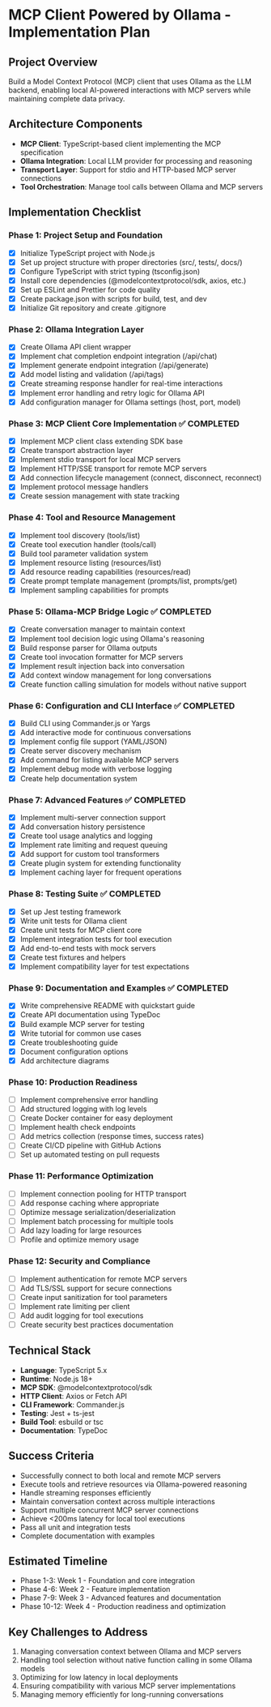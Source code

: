# MCP Client Powered by Ollama - Implementation Plan

## Project Overview
Build a Model Context Protocol (MCP) client that uses Ollama as the LLM backend, enabling local AI-powered interactions with MCP servers while maintaining complete data privacy.

## Architecture Components
- **MCP Client**: TypeScript-based client implementing the MCP specification
- **Ollama Integration**: Local LLM provider for processing and reasoning
- **Transport Layer**: Support for stdio and HTTP-based MCP server connections
- **Tool Orchestration**: Manage tool calls between Ollama and MCP servers

## Implementation Checklist

### Phase 1: Project Setup and Foundation
- [x] Initialize TypeScript project with Node.js
- [x] Set up project structure with proper directories (src/, tests/, docs/)
- [x] Configure TypeScript with strict typing (tsconfig.json)
- [x] Install core dependencies (@modelcontextprotocol/sdk, axios, etc.)
- [x] Set up ESLint and Prettier for code quality
- [x] Create package.json with scripts for build, test, and dev
- [x] Initialize Git repository and create .gitignore

### Phase 2: Ollama Integration Layer
- [x] Create Ollama API client wrapper
- [x] Implement chat completion endpoint integration (/api/chat)
- [x] Implement generate endpoint integration (/api/generate)
- [x] Add model listing and validation (/api/tags)
- [x] Create streaming response handler for real-time interactions
- [x] Implement error handling and retry logic for Ollama API
- [x] Add configuration manager for Ollama settings (host, port, model)

### Phase 3: MCP Client Core Implementation ✅ COMPLETED
- [x] Implement MCP client class extending SDK base
- [x] Create transport abstraction layer
- [x] Implement stdio transport for local MCP servers
- [x] Implement HTTP/SSE transport for remote MCP servers
- [x] Add connection lifecycle management (connect, disconnect, reconnect)
- [x] Implement protocol message handlers
- [x] Create session management with state tracking

### Phase 4: Tool and Resource Management
- [x] Implement tool discovery (tools/list)
- [x] Create tool execution handler (tools/call)
- [x] Build tool parameter validation system
- [x] Implement resource listing (resources/list)
- [x] Add resource reading capabilities (resources/read)
- [x] Create prompt template management (prompts/list, prompts/get)
- [x] Implement sampling capabilities for prompts

### Phase 5: Ollama-MCP Bridge Logic ✅ COMPLETED
- [x] Create conversation manager to maintain context
- [x] Implement tool decision logic using Ollama's reasoning
- [x] Build response parser for Ollama outputs
- [x] Create tool invocation formatter for MCP servers
- [x] Implement result injection back into conversation
- [x] Add context window management for long conversations
- [x] Create function calling simulation for models without native support

### Phase 6: Configuration and CLI Interface ✅ COMPLETED
- [x] Build CLI using Commander.js or Yargs
- [x] Add interactive mode for continuous conversations
- [x] Implement config file support (YAML/JSON)
- [x] Create server discovery mechanism
- [x] Add command for listing available MCP servers
- [x] Implement debug mode with verbose logging
- [x] Create help documentation system

### Phase 7: Advanced Features ✅ COMPLETED
- [x] Implement multi-server connection support
- [x] Add conversation history persistence
- [x] Create tool usage analytics and logging
- [x] Implement rate limiting and request queuing
- [x] Add support for custom tool transformers
- [x] Create plugin system for extending functionality
- [x] Implement caching layer for frequent operations

### Phase 8: Testing Suite ✅ COMPLETED
- [x] Set up Jest testing framework
- [x] Write unit tests for Ollama client
- [x] Create unit tests for MCP client core
- [x] Implement integration tests for tool execution
- [x] Add end-to-end tests with mock servers
- [x] Create test fixtures and helpers
- [x] Implement compatibility layer for test expectations

### Phase 9: Documentation and Examples ✅ COMPLETED
- [x] Write comprehensive README with quickstart guide
- [x] Create API documentation using TypeDoc
- [x] Build example MCP server for testing
- [x] Write tutorial for common use cases
- [x] Create troubleshooting guide
- [x] Document configuration options
- [x] Add architecture diagrams

### Phase 10: Production Readiness
- [ ] Implement comprehensive error handling
- [ ] Add structured logging with log levels
- [ ] Create Docker container for easy deployment
- [ ] Implement health check endpoints
- [ ] Add metrics collection (response times, success rates)
- [ ] Create CI/CD pipeline with GitHub Actions
- [ ] Set up automated testing on pull requests

### Phase 11: Performance Optimization
- [ ] Implement connection pooling for HTTP transport
- [ ] Add response caching where appropriate
- [ ] Optimize message serialization/deserialization
- [ ] Implement batch processing for multiple tools
- [ ] Add lazy loading for large resources
- [ ] Profile and optimize memory usage

### Phase 12: Security and Compliance
- [ ] Implement authentication for remote MCP servers
- [ ] Add TLS/SSL support for secure connections
- [ ] Create input sanitization for tool parameters
- [ ] Implement rate limiting per client
- [ ] Add audit logging for tool executions
- [ ] Create security best practices documentation

## Technical Stack
- **Language**: TypeScript 5.x
- **Runtime**: Node.js 18+
- **MCP SDK**: @modelcontextprotocol/sdk
- **HTTP Client**: Axios or Fetch API
- **CLI Framework**: Commander.js
- **Testing**: Jest + ts-jest
- **Build Tool**: esbuild or tsc
- **Documentation**: TypeDoc

## Success Criteria
- Successfully connect to both local and remote MCP servers
- Execute tools and retrieve resources via Ollama-powered reasoning
- Handle streaming responses efficiently
- Maintain conversation context across multiple interactions
- Support multiple concurrent MCP server connections
- Achieve <200ms latency for local tool executions
- Pass all unit and integration tests
- Complete documentation with examples

## Estimated Timeline
- Phase 1-3: Week 1 - Foundation and core integration
- Phase 4-6: Week 2 - Feature implementation
- Phase 7-9: Week 3 - Advanced features and documentation
- Phase 10-12: Week 4 - Production readiness and optimization

## Key Challenges to Address
1. Managing conversation context between Ollama and MCP servers
2. Handling tool selection without native function calling in some Ollama models
3. Optimizing for low latency in local deployments
4. Ensuring compatibility with various MCP server implementations
5. Managing memory efficiently for long-running conversations